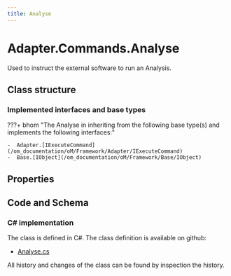 ```yaml
---
title: Analyse
---
```


# Adapter.Commands.Analyse

Used to instruct the external software to run an Analysis.

## Class structure

### Implemented interfaces and base types

???+ bhom "The Analyse in inheriting from the following base type(s) and implements the following interfaces:"

    -  Adapter.[IExecuteCommand](/om_documentation/oM/Framework/Adapter/IExecuteCommand)
    -  Base.[IObject](/om_documentation/oM/Framework/Base/IObject)


## Properties

## Code and Schema

### C# implementation

The class is defined in C#. The class definition is available on github:

- [Analyse.cs](https://github.com/BHoM/BHoM_Adapter/blob/develop/Adapter_oM/ExecuteCommands/Analyse.cs)

All history and changes of the class can be found by inspection the history.
